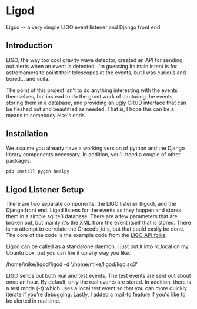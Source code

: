 # Ligod
Ligod -- a very simple LIGO event listener and Django front end

## Introduction

LIGO, the way too cool gravity wave detector, created an API for sending out alerts when an event is detected. I'm guessing its main intent is for astromomers to point their telescopes at the events, but I was curious and bored... and voila.

The point of this project isn't to do anything interesting with the events themselves, but instead to do the grunt work of capturing the events, storing them in a database, and providing an ugly CRUD interface that can be fleshed out and beautified as needed. That is, I hope this can be a means to somebody else's ends.

## Installation

We assume you already have a working version of python and the Django library components necessary. In addition, you'll heed a couple of other packages:

```bash
pip install pygcn healpy
```

## Ligod Listener Setup

There are two separate components: the LIGO listener (ligod), and the Django front end. Ligod listens for the events as they happen and stores them in a simple sqlite3 database. There are a few parameters that are broken out, but mainly it's the XML from the event itself that is stored. There is no attempt to correlate the Gracedb_id's, but that could easily be done. The core of the code is the example code from the [LIGO API folks](https://emfollow.docs.ligo.org/userguide/tutorial/index.html).

Ligod can be called as a standalone daemon. I just put it into rc.local on my Ubuntu box, but you can fire it up any way you like. 

/home/mike/ligod/ligod -d '/home/mike/ligod/ligo.sq3'

LIGO sends out both real and test events. The test events are sent out about once an hour. By default, only the real events are stored. In addition, there is a test mode (-t) which uses a local test event so that you can more quickly iterate if you're debugging. Lastly, I added a mail-to feature if you'd like to be alerted in real time.